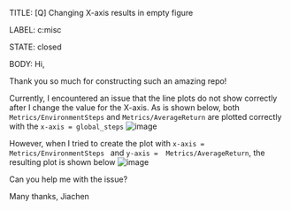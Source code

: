 TITLE:
[Q] Changing X-axis results in empty figure

LABEL:
c:misc

STATE:
closed

BODY:
Hi,

Thank you so much for constructing such an amazing repo! 

Currently, I encountered an issue that the line plots do not show correctly after I change the value for the X-axis. As is shown below, both `Metrics/EnvironmentSteps` and `Metrics/AverageReturn` are plotted correctly with the `x-axis = global_steps` 
![image](https://user-images.githubusercontent.com/44934137/177716530-37b549ba-d9b5-442e-b3d1-65f7d69fb3bc.png)

However, when I tried to create the plot with `x-axis = Metrics/EnvironmentSteps ` and `y-axis =  Metrics/AverageReturn`, the resulting plot is shown below
![image](https://user-images.githubusercontent.com/44934137/177717009-f03c501f-6a01-48a4-8fd5-719ff6923be2.png)

Can you help me with the issue?

Many thanks,
Jiachen


